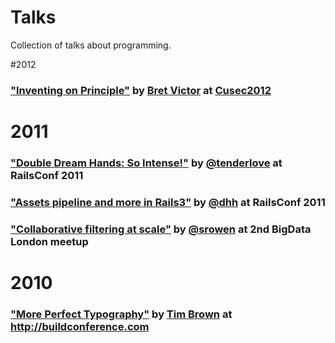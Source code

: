 Talks
=========

Collection of talks about programming.

#2012
### ["Inventing on Principle"](https://vimeo.com/36579366) by [Bret Victor](http://worrydream.com/) at [Cusec2012](http://2012.cusec.net/)

# 2011
### ["Double Dream Hands: So Intense!"](http://www.youtube.com/watch?v=kWOAHIpmLAI) by [@tenderlove](https://github.com/tenderlove) at RailsConf 2011
### ["Assets pipeline and more in Rails3"](http://www.youtube.com/watch?v=cGdCI2HhfAU&feature=relmfu) by [@dhh](https://github.com/dhh) at RailsConf 2011
### ["Collaborative filtering at scale"](http://vimeo.com/25178722) by [@srowen](https://github.com/srowen) at 2nd BigData London meetup

# 2010
### ["More Perfect Typography"](http://vimeo.com/17079380) by [Tim Brown](http://vimeo.com/tbrown) at <http://buildconference.com>
